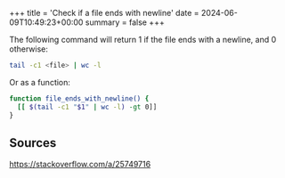+++
title = 'Check if a file ends with newline'
date = 2024-06-09T10:49:23+00:00
summary = false
+++

The following command will return 1 if the file ends with a newline, and 0
otherwise:

```bash
tail -c1 <file> | wc -l
```

Or as a function:

```bash
function file_ends_with_newline() {
  [[ $(tail -c1 "$1" | wc -l) -gt 0]]
}
```

## Sources

<https://stackoverflow.com/a/25749716>

